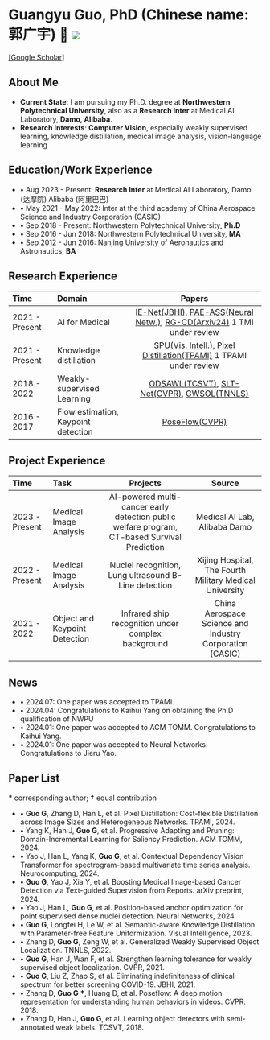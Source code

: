 # Guangyu Guo, PhD (Chinese name: 郭广宇) 👋 ![](https://komarev.com/ghpvc/?username=gyguo&color=blue&style=flat-square)
[[Google Scholar]](https://scholar.google.com/citations?user=F-mtieAAAAAJ&hl=zh-CN)

##  About Me
- **Current State**: I am pursuing my Ph.D. degree at **Northwestern Polytechnical University**, also as a **Research Inter** at Medical AI Laboratory, **Damo, Alibaba**.
- **Research Interests**: **Computer Vision**, especially weakly supervised learning, knowledge distillation, medical image analysis, vision-language learning

## Education/Work Experience
- **$\bullet$** Aug 2023 - Present: **Research Inter** at Medical AI Laboratory, Damo (达摩院) Alibaba (阿里巴巴)
- **$\bullet$** May 2021 - May 2022: Inter at the third academy of China Aerospace Science and Industry Corporation (CASIC)
- **$\bullet$** Sep 2018 - Present: Northwestern Polytechnical University, **Ph.D**
- **$\bullet$** Sep 2016 - Jun 2018: Northwestern Polytechnical University, **MA**
- **$\bullet$** Sep 2012 - Jun 2016: Nanjing University of Aeronautics and Astronautics, **BA**

## Research Experience
| Time | Domain | Papers  |
|:--------|:--------| :---------:|
|2021 - Present| AI for Medical| [IE-Net(JBHI)](https://ieeexplore.ieee.org/document/9357911), [PAE-ASS(Neural Netw.)](https://www.sciencedirect.com/science/article/pii/S0893608023007001), [RG-CD(Arxiv24)](http://arxiv.org/abs/2405.14230) 1 TMI under review|
|2021 - Present| Knowledge distillation | [SPU(Vis. Intell.)](https://link.springer.com/article/10.1007/s44267-023-00003-0), [Pixel Distillation(TPAMI)](https://ieeexplore.ieee.org/abstract/document/10579049) 1 TPAMI under review|
|2018 - 2022| Weakly-supervised Learning | [ODSAWL(TCSVT)](https://ieeexplore.ieee.org/abstract/document/8554285), [SLT-Net(CVPR)](http://openaccess.thecvf.com/content/CVPR2021/html/Guo_Strengthen_Learning_Tolerance_for_Weakly_Supervised_Object_Localization_CVPR_2021_paper.html), [GWSOL(TNNLS)](https://ieeexplore.ieee.org/abstract/document/9899408) |
|2016 - 2017| Flow estimation, Keypoint detection| [PoseFlow(CVPR)](https://openaccess.thecvf.com/content_cvpr_2018/html/Zhang_PoseFlow_A_Deep_CVPR_2018_paper.html) |

## Project Experience
| Time | Task | Projects  | Source  |
|:--------|:--------| :---------:| :---------:|
|2023 - Present | Medical Image Analysis | AI-powered multi-cancer early detection public welfare program, CT-based Survival Prediction | Medical AI Lab, Alibaba Damo |
|2022 - Present | Medical Image Analysis | Nuclei recognition, Lung ultrasound B-Line detection | Xijing Hospital, The Fourth Military Medical University |
|2021 - 2022 | Object and Keypoint Detection | Infrared ship recognition under complex background | China Aerospace Science and Industry Corporation (CASIC) |


## News
- **$\bullet$** 2024.07: One paper was accepted to TPAMI.
- **$\bullet$** 2024.04: Congratulations to Kaihui Yang on obtaining the Ph.D qualification of NWPU
- **$\bullet$** 2024.01: One paper was accepted to ACM TOMM. Congratulations to Kaihui Yang.
- **$\bullet$** 2024.01: One paper was accepted to Neural Networks. Congratulations to Jieru Yao.

## Paper List
**${\ast}$** corresponding author; **$\dagger$** equal contribution

- **$\bullet$** **Guo G**, Zhang D, Han L, et al. Pixel Distillation: Cost-flexible Distillation across Image Sizes and Heterogeneous Networks. TPAMI, 2024. 
- **$\bullet$** Yang K, Han J, **Guo G**, et al. Progressive Adapting and Pruning: Domain-Incremental Learning for Saliency Prediction. ACM TOMM, 2024.
- **$\bullet$** Yao J, Han L, Yang K, **Guo G**, et al. Contextual Dependency Vision Transformer for spectrogram-based multivariate time series analysis. Neurocomputing, 2024.
- **$\bullet$** **Guo G**, Yao J, Xia Y, et al. Boosting Medical Image-based Cancer Detection via Text-guided Supervision from Reports. arXiv preprint, 2024.
- **$\bullet$** Yao J, Han L, **Guo G**, et al. Position-based anchor optimization for point supervised dense nuclei detection. Neural Networks, 2024.
- **$\bullet$** **Guo G**, Longfei H, Le W, et al. Semantic-aware Knowledge Distillation with Parameter-free Feature Uniformization. Visual Intelligence, 2023.
- **$\bullet$** Zhang D, **Guo G**, Zeng W, et al. Generalized Weakly Supervised Object Localization. TNNLS, 2022. 
- **$\bullet$** **Guo G**, Han J, Wan F, et al. Strengthen learning tolerance for weakly supervised object localization. CVPR, 2021.
- **$\bullet$** **Guo G**, Liu Z, Zhao S, et al. Eliminating indefiniteness of clinical spectrum for better screening COVID-19. JBHI, 2021.
- **$\bullet$** Zhang D, **Guo G** **$\dagger$**, Huang D, et al. Poseflow: A deep motion representation for understanding human behaviors in videos. CVPR. 2018.  
- **$\bullet$** Zhang D, Han J, **Guo G**, et al. Learning object detectors with semi-annotated weak labels. TCSVT, 2018. 
